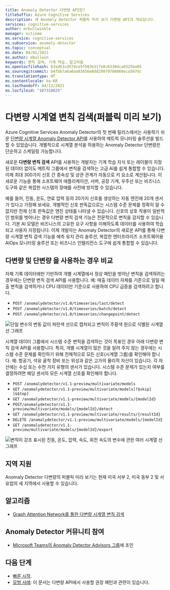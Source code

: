 ```yaml
---
title: Anomaly Detector 다변량 API란?
titleSuffix: Azure Cognitive Services
description: 새 Anomaly Detector 퍼블릭 미리 보기 다변량 API의 개요입니다.
services: cognitive-services
author: mrbullwinkle
manager: nitinme
ms.service: cognitive-services
ms.subservice: anomaly-detector
ms.topic: conceptual
ms.date: 04/01/2021
ms.author: mbullwin
keywords: 변칙 검색, 기계 학습, 알고리즘
ms.openlocfilehash: 63ad63cd57dce5f503e317e8c6330dca0325ba05
ms.sourcegitcommit: b4fbb7a6a0aa93656e8dd29979786069eca567dc
ms.translationtype: HT
ms.contentlocale: ko-KR
ms.lasthandoff: 04/13/2021
ms.locfileid: "107318825"
---
```

# <a name="multivariate-time-series-anomaly-detection-public-preview"></a>다변량 시계열 변칙 검색(퍼블릭 미리 보기)

Azure Cognitive Services Anomaly Detector의 첫 번째 릴리스에서는 사용하기 쉬운 [단변량 시계열 Anomaly Detector API](overview.md)를 사용하여 메트릭 모니터링 솔루션을 빌드할 수 있었습니다. 개별적으로 시계열 분석을 허용하는 Anomaly Detector 단변량은 단순하고 스케일링 가능합니다.

새로운 **다변량 변칙 검색** API를 사용하는 개발자는 기계 학습 지식 또는 레이블이 지정된 데이터 없이도 메트릭 그룹에서 변칙을 검색하는 고급 AI를 쉽게 통합할 수 있습니다. 이제 최대 300가지 신호 간 종속성 및 상관 관계가 자동으로 키 요소로 계산됩니다. 이 새로운 기능을 통해 소프트웨어 애플리케이션, 서버, 공장 기계, 우주선 또는 비즈니스 도구와 같은 복잡한 시스템의 장애를 사전에 방지할 수 있습니다.

예를 들어, 진동, 온도, 연료 압력 등의 20가지 신호를 생성하는 자동 엔진에 20개 센서가 있다고 가정해 보세요. 개별적인 신호 판독값으로는 시스템 수준 문제를 정확히 알 수 없지만 전체 신호 판독값은 엔진 상태를 나타낼 수 있습니다. 신호의 상호 작용이 일반적인 범위를 벗어나는 경우 다변량 변칙 검색 기능은 전문적으로 변칙을 감지할 수 있습니다. 기본 AI 모델은 비즈니스의 고유한 요구 사항을 이해하도록 데이터를 사용하여 학습되고 사용자 지정됩니다. 이제 개발자는 Anomaly Detector의 새로운 API를 통해 다변량 시계열 변칙 검색 기능을 예측 유지 관리 솔루션, 복잡한 엔터프라이즈 소프트웨어용 AIOps 모니터링 솔루션 또는 비즈니스 인텔리전스 도구에 쉽게 통합할 수 있습니다.

## <a name="when-to-use-multivariate-versus-univariate"></a>**다변량** 및 **단변량** 을 사용하는 경우 비교

자체 기록 데이터에만 기반하여 개별 시계열에서 정상 패턴을 벗어난 변칙을 검색하려는 경우에는 단변량 변칙 검색 API를 사용합니다. 예: 매출 데이터 자체를 기준으로 일일 매출 변칙을 검색하거나 CPU 데이터만 기준으로 사용하여 CPU 급증을 검색하려고 합니다.
- `POST /anomalydetector/v1.0/timeseries/last/detect`
- `POST /anomalydetector/v1.0/timeseries/batch/detect`
- `POST /anomalydetector/v1.0/timeseries/changepoint/detect`

![단일 변수의 변동 값이 파란색 선으로 캡처되고 변칙이 주황색 원으로 식별된 시계열 선 그래프](./media/anomaly_detection2.png)

시계열 데이터 그룹에서 시스템 수준 변칙을 검색하는 것이 목표인 경우 아래 다변량 변칙 검색 API를 사용합니다. 특히, 개별 시계열이 많은 것을 알려 주지 않는 경우에는 시스템 수준 문제를 확인하기 위해 전체적으로 모든 신호(시계열 그룹)를 확인해야 합니다. 예: 항공기, 석유 굴착 장비 또는 위성과 같은 고가의 물리적 자산이 있습니다. 각 자산에는 수십 또는 수천 가지 유형의 센서가 있습니다. 시스템 수준 문제가 있는지 여부를 결정하려면 해당 센서의 모든 시계열 신호를 확인해야 합니다.

- `POST /anomalydetector/v1.1-preview/multivariate/models`
- `GET /anomalydetector/v1.1-preview/multivariate/models[?$skip][&$top]`
- `GET /anomalydetector/v1.1-preview/multivariate/models/{modelId}`
- `POST/anomalydetector/v1.1-preview/multivariate/models/{modelId}/detect`
- `GET /anomalydetector/v1.1-preview/multivariate/results/{resultId}`
- `DELETE /anomalydetector/v1.1-preview/multivariate/models/{modelId}`
- `GET /anomalydetector/v1.1-preview/multivariate/models/{modelId}/export`

![변칙이 강조 표시된 진동, 온도, 압력, 속도, 회전 속도의 변수에 관한 여러 시계열 선 그래프](./media/multivariate-graph.png)

## <a name="region-support"></a>지역 지원

Anomaly Detector 다변량의 퍼블릭 미리 보기는 현재 미국 서부 2, 미국 동부 2 및 서유럽의 세 지역에서 사용할 수 있습니다.

## <a name="algorithms"></a>알고리즘

- [Graph Attention Network를 통한 다변량 시계열 변칙 검색](https://arxiv.org/abs/2009.02040)

## <a name="join-the-anomaly-detector-community"></a>Anomaly Detector 커뮤니티 참여

- [Microsoft Teams의 Anomaly Detector Advisors 그룹](https://aka.ms/AdAdvisorsJoin)에 조인

## <a name="next-steps"></a>다음 단계

- [빠른 시작](./quickstarts/client-libraries-multivariate.md).
- [모범 사례](./concepts/best-practices-multivariate.md): 이 문서는 다변량 API에서 사용할 권장 패턴과 관련이 있습니다.
